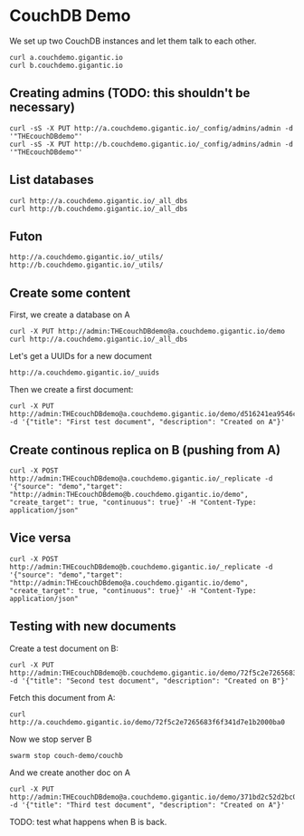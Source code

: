 # CouchDB Demo

We set up two CouchDB instances and let them talk to each other.

	curl a.couchdemo.gigantic.io
	curl b.couchdemo.gigantic.io

## Creating admins (TODO: this shouldn't be necessary)

	curl -sS -X PUT http://a.couchdemo.gigantic.io/_config/admins/admin -d '"THEcouchDBdemo"'
	curl -sS -X PUT http://b.couchdemo.gigantic.io/_config/admins/admin -d '"THEcouchDBdemo"'

## List databases

	curl http://a.couchdemo.gigantic.io/_all_dbs
	curl http://b.couchdemo.gigantic.io/_all_dbs

## Futon

	http://a.couchdemo.gigantic.io/_utils/
	http://b.couchdemo.gigantic.io/_utils/

## Create some content

First, we create a database on A

	curl -X PUT http://admin:THEcouchDBdemo@a.couchdemo.gigantic.io/demo
	curl http://a.couchdemo.gigantic.io/_all_dbs

Let's get a UUIDs for a new document

	http://a.couchdemo.gigantic.io/_uuids

Then we create a first document:

	curl -X PUT http://admin:THEcouchDBdemo@a.couchdemo.gigantic.io/demo/d516241ea9546cb9bd911f902b000aee -d '{"title": "First test document", "description": "Created on A"}'


## Create continous replica on B (pushing from A)

	curl -X POST http://admin:THEcouchDBdemo@a.couchdemo.gigantic.io/_replicate -d '{"source": "demo","target": "http://admin:THEcouchDBdemo@b.couchdemo.gigantic.io/demo", "create_target": true, "continuous": true}' -H "Content-Type: application/json"

## Vice versa

	curl -X POST http://admin:THEcouchDBdemo@b.couchdemo.gigantic.io/_replicate -d '{"source": "demo","target": "http://admin:THEcouchDBdemo@a.couchdemo.gigantic.io/demo", "create_target": true, "continuous": true}' -H "Content-Type: application/json"


## Testing with new documents

Create a test document on B:

	curl -X PUT http://admin:THEcouchDBdemo@b.couchdemo.gigantic.io/demo/72f5c2e7265683f6f341d7e1b2000ba0 -d '{"title": "Second test document", "description": "Created on B"}'

Fetch this document from A:

	curl http://a.couchdemo.gigantic.io/demo/72f5c2e7265683f6f341d7e1b2000ba0

Now we stop server B

	swarm stop couch-demo/couchb

And we create another doc on A

	curl -X PUT http://admin:THEcouchDBdemo@a.couchdemo.gigantic.io/demo/371bd2c52d2bc0ed6b240fa4d6001965 -d '{"title": "Third test document", "description": "Created on A"}'

TODO: test what happens when B is back.
